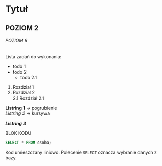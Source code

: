 # Tytuł
## POZIOM 2
###### POZIOM 6

Lista zadań do wykonania:
* todo 1
* todo 2
  * todo 2.1

1. Rozdział 1
2. Rozdział 2  
  2.1 Rozdział 2.1

**Listring 1** -> pogrubienie  
_Listring 2_ -> kursywa

**_Listring 3_**

BLOK KODU
```sql
SELECT * FROM osoba;
```

Kod umieszczany liniowo. Polecenie `SELECT` oznacza wybranie danych z bazy.

